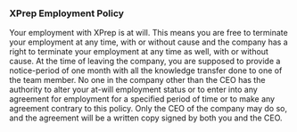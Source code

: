 ### XPrep Employment Policy

Your employment with XPrep is at will. This means you are free to terminate your employment at any time, with or without cause and the company has a right to terminate your employment at any time as well, with or without cause. At the time of leaving the company, you are supposed to provide a notice-period of one month with all the knowledge transfer done to one of the team member. No one in the company other than the CEO has the authority to alter your at-will employment status or to enter into any agreement for employment for a specified period of time or to make any agreement contrary to this policy. Only the CEO of the company may do so, and the agreement will be a written copy signed by both you and the CEO. 
